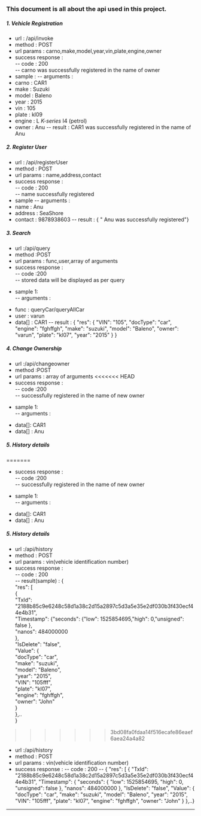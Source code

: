 ### This document is all about the api used in this project.  

##### 1. Vehicle Registration

* url : /api/invoke
* method : POST
*  url params : carno,make,model,year,vin,plate,engine,owner
* success response :  
-- code : 200   
-- carno was successfully registered in the name of owner  
*  sample :
-- arguments :
* carno : CAR1
* make : Suzuki
* model : Baleno
* year : 2015
* vin : 105
* plate : kl09
* engine : L _K-series_ I4 (petrol)
* owner : Anu
-- result : CAR1 was successfully registered in the name of Anu

##### 2. Register User

* url : /api/registerUser
* method : POST
* url params : name,address,contact
* success response :  
-- code : 200  
-- name successfully registered
* sample
-- arguments :
* name : Anu
* address : SeaShore
* contact : 9878938603
-- result : { " Anu was successfully registered"}

##### 3. Search

* url :/api/query
*  method :POST
*  url params : func,user,array of arguments
*  success response :  
-- code :200  
-- stored data will be displayed as per query
- sample 1:  
-- arguments :
*   func : queryCar/queryAllCar
*	user : varun
*	data[] : CAR1
-- result : {
"res": {
"VIN": "105",
"docType": "car",
"engine": "fghffgh",
"make": "suzuki",
"model": "Baleno",
"owner": "varun",
"plate": "kl07",
"year": "2015"
}
}

##### 4. Change Ownership

* url :/api/changeowner
*  method :POST
*  url params : array of arguments
<<<<<<< HEAD
*  success response :  
-- code :200  
-- successfully registered in the name of new owner
- sample 1:  
-- arguments :
*	data[]: CAR1
*	data[] : Anu

##### 5. History details
=======
*  success response :  
-- code :200  
-- successfully registered in the name of new owner
- sample 1:  
-- arguments :
*	data[]: CAR1
*	data[] : Anu

##### 5. History details

* url :/api/history
*  method : POST
*  url params : vin(vehicle identification number) 
*   success response :  
--  code : 200  
--  result(sample) : 
{  
 "res": [      
 {          
 "TxId": "2188b85c9e6248c58d1a38c2d15a2897c5d3a5e35e2df030b3f430ecf44e4b31",              
 "Timestamp": {"seconds": {"low": 1525854695,"high": 0,"unsigned": false },  
 "nanos": 484000000  
},  
"IsDelete": "false",  
"Value": {  
"docType": "car",  
"make": "suzuki",  
"model": "Baleno",  
"year": "2015",  
"VIN": "105fff",  
"plate": "kl07",  
"engine": "fghffgh",  
"owner": "John"  
}  
},..  
}     
>>>>>>> 3bd08fa0fdaa14f516ecafe86eaef6aea24a4a82

* url :/api/history
*  method : POST
*  url params : vin(vehicle identification number) 
*   success response :
--  code : 200
-- {
"res": [
{
  "TxId": "2188b85c9e6248c58d1a38c2d15a2897c5d3a5e35e2df030b3f430ecf44e4b31",
  "Timestamp": {
  "seconds": {
  "low": 1525854695,
  "high": 0,
  "unsigned": false
},
"nanos": 484000000
},
"IsDelete": "false",
"Value": {
"docType": "car",
"make": "suzuki",
"model": "Baleno",
"year": "2015",
"VIN": "105fff",
"plate": "kl07",
"engine": "fghffgh",
"owner": "John"
}
},..}   
----
